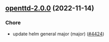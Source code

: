 

## [openttd-2.0.0](https://github.com/truecharts/charts/compare/openttd-1.0.4...openttd-2.0.0) (2022-11-14)

### Chore

- update helm general major (major) ([#4424](https://github.com/truecharts/charts/issues/4424))
  
  